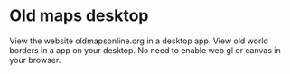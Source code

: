 # Old maps desktop
View the website oldmapsonline.org in a desktop app.
View old world borders in a app on your desktop. No need to enable web gl or canvas in your browser.
